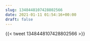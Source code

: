 ```yaml
---
slug: 1348448107428802566
date: 2021-01-11 01:54:16+00:00
draft: false
---
```


{{< tweet 1348448107428802566 >}}
